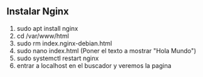 ## Instalar Nginx
1. sudo apt install nginx 
2. cd /var/www/html
3. sudo rm index.nginx-debian.html
4. sudo nano index.html (Poner el texto a mostrar "Hola Mundo")
5. sudo systemctl restart nginx
6. entrar a localhost en el buscador y veremos la pagina
